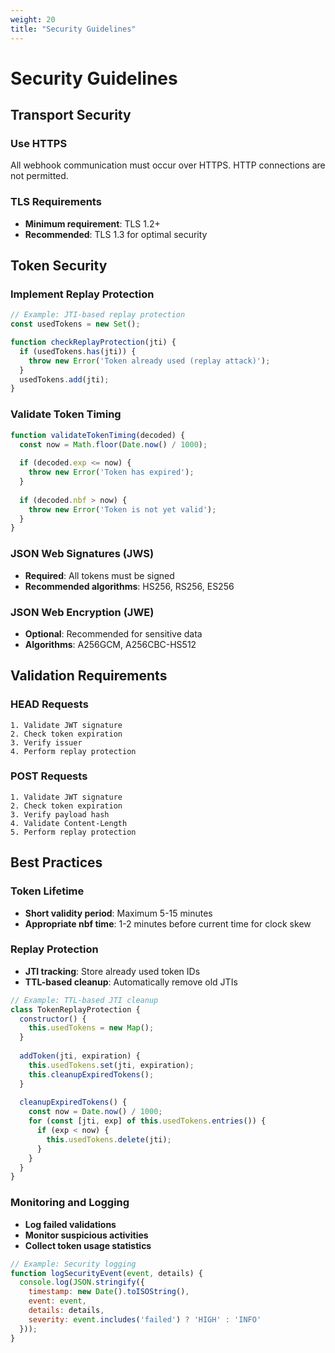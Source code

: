 ```yaml
---
weight: 20
title: "Security Guidelines"
---
```


# Security Guidelines

## Transport Security

### Use HTTPS
All webhook communication must occur over HTTPS. HTTP connections are not permitted.

### TLS Requirements
- **Minimum requirement**: TLS 1.2+
- **Recommended**: TLS 1.3 for optimal security

## Token Security

### Implement Replay Protection
```javascript
// Example: JTI-based replay protection
const usedTokens = new Set();

function checkReplayProtection(jti) {
  if (usedTokens.has(jti)) {
    throw new Error('Token already used (replay attack)');
  }
  usedTokens.add(jti);
}
```

### Validate Token Timing
```javascript
function validateTokenTiming(decoded) {
  const now = Math.floor(Date.now() / 1000);
  
  if (decoded.exp <= now) {
    throw new Error('Token has expired');
  }
  
  if (decoded.nbf > now) {
    throw new Error('Token is not yet valid');
  }
}
```

### JSON Web Signatures (JWS)
- **Required**: All tokens must be signed
- **Recommended algorithms**: HS256, RS256, ES256

### JSON Web Encryption (JWE)
- **Optional**: Recommended for sensitive data
- **Algorithms**: A256GCM, A256CBC-HS512

## Validation Requirements

### HEAD Requests
```
1. Validate JWT signature
2. Check token expiration  
3. Verify issuer
4. Perform replay protection
```

### POST Requests  
```
1. Validate JWT signature
2. Check token expiration
3. Verify payload hash
4. Validate Content-Length
5. Perform replay protection
```

## Best Practices

### Token Lifetime
- **Short validity period**: Maximum 5-15 minutes
- **Appropriate nbf time**: 1-2 minutes before current time for clock skew

### Replay Protection
- **JTI tracking**: Store already used token IDs
- **TTL-based cleanup**: Automatically remove old JTIs

```javascript
// Example: TTL-based JTI cleanup
class TokenReplayProtection {
  constructor() {
    this.usedTokens = new Map();
  }
  
  addToken(jti, expiration) {
    this.usedTokens.set(jti, expiration);
    this.cleanupExpiredTokens();
  }
  
  cleanupExpiredTokens() {
    const now = Date.now() / 1000;
    for (const [jti, exp] of this.usedTokens.entries()) {
      if (exp < now) {
        this.usedTokens.delete(jti);
      }
    }
  }
}
```

### Monitoring and Logging
- **Log failed validations**
- **Monitor suspicious activities**  
- **Collect token usage statistics**

```javascript
// Example: Security logging
function logSecurityEvent(event, details) {
  console.log(JSON.stringify({
    timestamp: new Date().toISOString(),
    event: event,
    details: details,
    severity: event.includes('failed') ? 'HIGH' : 'INFO'
  }));
}
```